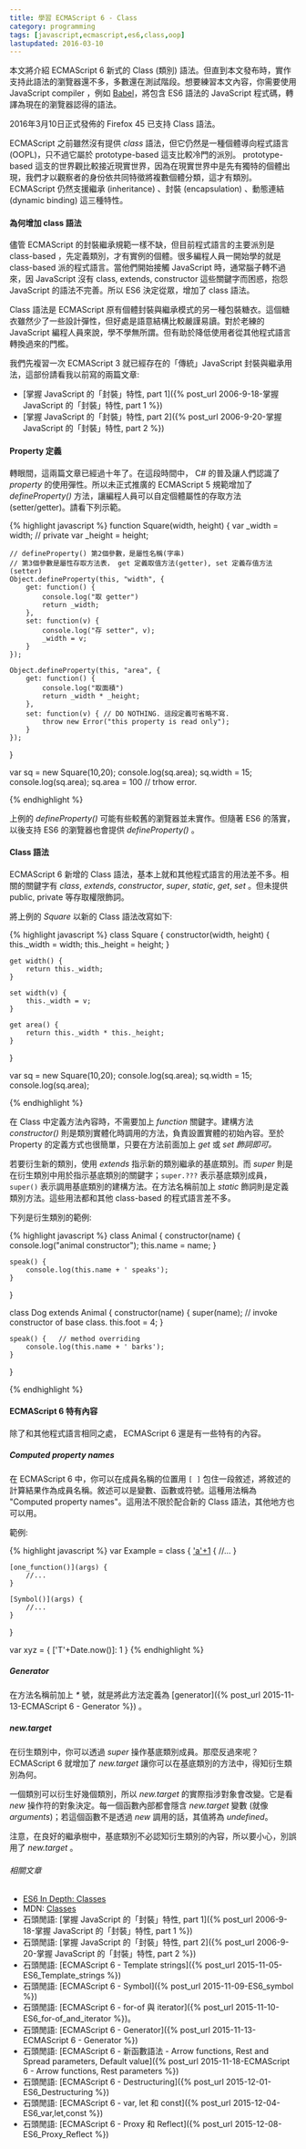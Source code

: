 ```yaml
---
title: 學習 ECMAScript 6 - Class
category: programming
tags: [javascript,ecmascript,es6,class,oop]
lastupdated: 2016-03-10
---
```


本文將介紹 ECMAScript 6 新式的 Class (類別) 語法。但直到本文發布時，實作支持此語法的瀏覽器還不多，多數還在測試階段。想要練習本文內容，你需要使用 JavaScript compiler ，例如 [Babel](http://babeljs.io/)，將包含 ES6 語法的 JavaScript 程式碼，轉譯為現在的瀏覽器認得的語法。

<div class="note">
2016年3月10日正式發佈的 Firefox 45 已支持 Class 語法。
</div>

ECMAScript 之前雖然沒有提供 <dfn>class</dfn> 語法，但它仍然是一種個體導向程式語言(OOPL)，只不過它屬於 prototype-based 這支比較冷門的派別。 prototype-based 這支的世界觀比較接近現實世界，因為在現實世界中是先有獨特的個體出現，我們才以觀察者的身份依共同特徵將複數個體分類，這才有類別。ECMAScript 仍然支援繼承 (inheritance) 、封裝 (encapsulation) 、動態連結 (dynamic binding) 這三種特性。

<!--more-->

#### 為何增加 class 語法

儘管 ECMAScript 的封裝繼承規範一樣不缺，但目前程式語言的主要派別是 class-based ，先定義類別，才有實例的個體。很多編程人員一開始學的就是 class-based 派的程式語言。當他們開始接觸 JavaScript 時，通常腦子轉不過來，因 JavaScript 沒有 class, extends, constructor 這些關鍵字而困惑，抱怨 JavaScript 的語法不完善。所以 ES6 決定從眾，增加了 class 語法。

Class 語法是 ECMAScript 原有個體封裝與繼承模式的另一種包裝糖衣。這個糖衣雖然少了一些設計彈性，但好處是語意結構比較嚴謹易讀。對於老練的 JavaScript 編程人員來說，學不學無所謂。但有助於降低使用者從其他程式語言轉換過來的門檻。

我們先複習一次 ECMAScript 3 就已經存在的「傳統」JavaScript 封裝與繼承用法，這部份請看我以前寫的兩篇文章:

* [掌握 JavaScript 的「封裝」特性, part 1]({% post_url 2006-9-18-掌握 JavaScript 的「封裝」特性, part 1 %})
* [掌握 JavaScript 的「封裝」特性, part 2]({% post_url 2006-9-20-掌握 JavaScript 的「封裝」特性, part 2 %})

#### Property 定義

轉眼間，這兩篇文章已經過十年了。在這段時間中， C# 的普及讓人們認識了 <dfn>property</dfn> 的使用彈性。所以未正式推廣的 ECMAScript 5 規範增加了 <dfn>defineProperty()</dfn> 方法，讓編程人員可以自定個體屬性的存取方法 (setter/getter)。請看下列示範。

{% highlight javascript %}
function Square(width, height)
{
    var _width = width;     // private
    var _height = height;

    // defineProperty() 第2個參數，是屬性名稱(字串)
    // 第3個參數是屬性存取方法表， get 定義取值方法(getter), set 定義存值方法(setter)
    Object.defineProperty(this, "width", {
        get: function() {
            console.log("取 getter")
            return _width;
        },
        set: function(v) {
            console.log("存 setter", v);
            _width = v;
        }
    });

    Object.defineProperty(this, "area", {
        get: function() {
            console.log("取面積")
            return _width * _height;
        },
        set: function(v) { // DO NOTHING. 這段定義可省略不寫.
            throw new Error("this property is read only");
        }
    });
}

var sq = new Square(10,20);
console.log(sq.area);
sq.width = 15;
console.log(sq.area);
sq.area = 100 // trhow error.

{% endhighlight %}

上例的 <dfn>defineProperty()</dfn> 可能有些較舊的瀏覽器並未實作。但隨著 ES6 的落實，以後支持 ES6 的瀏覽器也會提供 <dfn>defineProperty()</dfn> 。

#### Class 語法

ECMAScript 6 新增的 Class 語法，基本上就和其他程式語言的用法差不多。相關的關鍵字有 <dfn>class</dfn>, <dfn>extends</dfn>, <dfn>constructor</dfn>, <dfn>super</dfn>, <dfn>static</dfn>, <dfn>get</dfn>, <dfn>set</dfn> 。但未提供 public, private 等存取權限飾詞。

將上例的 <var>Square</var> 以新的 Class 語法改寫如下:

{% highlight javascript %}
class Square
{
    constructor(width, height) {
        this._width = width;
        this._height = height;
    }

    get width() {
        return this._width;
    }

    set width(v) {
        this._width = v;
    }

    get area() {
        return this._width * this._height;
    }
}

var sq = new Square(10,20);
console.log(sq.area);
sq.width = 15;
console.log(sq.area);

{% endhighlight %}

在 Class 中定義方法內容時，不需要加上 <dfn>function</dfn> 關鍵字。建構方法 <var>constructor()</var> 則是類別實體化時調用的方法，負責設置實體的初始內容。至於 Property 的定義方式也很簡單，只要在方法前面加上 <dfn>get</dfn> 或 <dfn>set<dfn> 飾詞即可。

若要衍生新的類別，使用 <dfn>extends</dfn> 指示新的類別繼承的基底類別。而 <dfn>super</dfn> 則是在衍生類別中用於指示基底類別的關鍵字；<code>super.???</code> 表示基底類別成員，<code>super()</code> 表示調用基底類別的建構方法。在方法名稱前加上 <dfn>static</dfn> 飾詞則是定義類別方法。這些用法都和其他 class-based 的程式語言差不多。

下列是衍生類別的範例:

{% highlight javascript %}
class Animal
{
    constructor(name) {
        console.log("animal constructor");
        this.name = name;
    }

    speak() {
        console.log(this.name + ' speaks');
    }
}

class Dog extends Animal
{
    constructor(name) {
        super(name);  // invoke constructor of base class.
        this.foot = 4;
    }

    speak() {   // method overriding
        console.log(this.name + ' barks');
    }
}

{% endhighlight %}

#### ECMAScript 6 特有內容

除了和其他程式語言相同之處， ECMAScript 6 還是有一些特有的內容。

##### Computed property names

在 ECMAScript 6 中，你可以在成員名稱的位置用 <code>[ ]</code> 包住一段敘述，將敘述的計算結果作為成員名稱。敘述可以是變數、函數或符號。這種用法稱為 "Computed property names"。這用法不限於配合新的 Class 語法，其他地方也可以用。

範例:

{% highlight javascript %}
var Example = class {
    ['a'+1](args) {
        //...
    }

    [one_function()](args) {
        //...
    }

    [Symbol()](args) {
        //...
    }
}

var xyz = {
    ['T'+Date.now()]: 1
}
{% endhighlight %}

##### Generator

在方法名稱前加上 <em>*</em> 號，就是將此方法定義為 [generator]({% post_url 2015-11-13-ECMAScript 6 - Generator %}) 。

##### new.target

在衍生類別中，你可以透過 <dfn>super</dfn> 操作基底類別成員。那麼反過來呢？ ECMAScript 6 就增加了 <var>new.target</var> 讓你可以在基底類別的方法中，得知衍生類別為何。

一個類別可以衍生好幾個類別，所以 <var>new.target</var>  的實際指涉對象會改變。它是看 <dfn>new</dfn> 操作符的對象決定。每一個函數內部都會隱含 <var>new.target</var> 變數 (就像 <var>arguments</var>)；若這個函數不是透過 <dfn>new</dfn> 調用的話，其值將為 <dfn>undefined</dfn>。

注意，在良好的繼承樹中，基底類別不必認知衍生類別的內容，所以要小心，別誤用了 <var>new.target</var> 。

###### 相關文章

* [ES6 In Depth: Classes](https://hacks.mozilla.org/2015/07/es6-in-depth-classes/)
* MDN: [Classes](https://developer.mozilla.org/en-US/docs/Web/JavaScript/Reference/Classes)
* 石頭閒語: [掌握 JavaScript 的「封裝」特性, part 1]({% post_url 2006-9-18-掌握 JavaScript 的「封裝」特性, part 1 %})
* 石頭閒語: [掌握 JavaScript 的「封裝」特性, part 2]({% post_url 2006-9-20-掌握 JavaScript 的「封裝」特性, part 2 %})
* 石頭閒語: [ECMAScript 6 - Template strings]({% post_url 2015-11-05-ES6_Template_strings %})
* 石頭閒語: [ECMAScript 6 - Symbol]({% post_url 2015-11-09-ES6_symbol %})
* 石頭閒語: [ECMAScript 6 - for-of 與 iterator]({% post_url 2015-11-10-ES6_for-of_and_iterator %})。
* 石頭閒語: [ECMAScript 6 - Generator]({% post_url 2015-11-13-ECMAScript 6 - Generator %})
* 石頭閒語: [ECMAScript 6 - 新函數語法 - Arrow functions, Rest and Spread parameters, Default value]({% post_url 2015-11-18-ECMAScript 6 - Arrow functions, Rest parameters %})
* 石頭閒語: [ECMAScript 6 - Destructuring]({% post_url 2015-12-01-ES6_Destructuring %})
* 石頭閒語: [ECMAScript 6 - var, let 和 const]({% post_url 2015-12-04-ES6_var,let,const %})
* 石頭閒語: [ECMAScript 6 - Proxy 和 Reflect]({% post_url 2015-12-08-ES6_Proxy_Reflect %})
